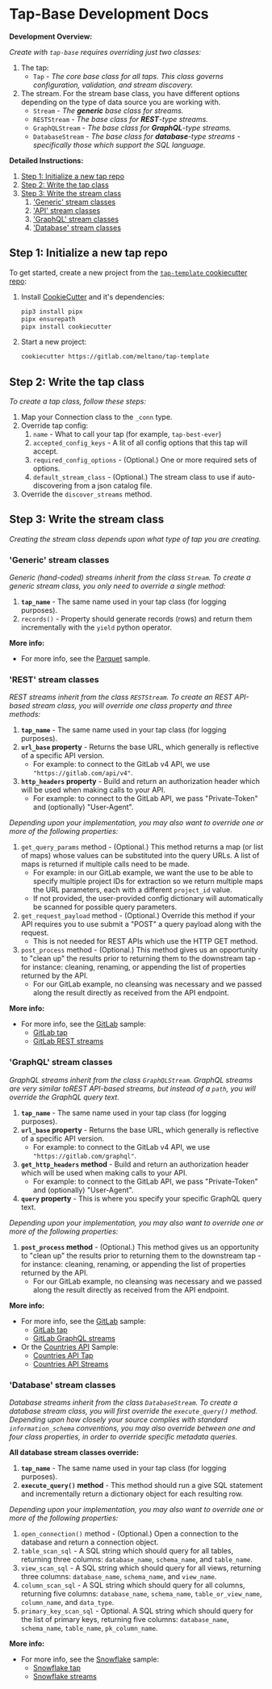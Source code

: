 # Tap-Base Development Docs

**Development Overview:**

_Create with `tap-base` requires overriding just two classes:_

1. The tap:
    - `Tap` - _The core base class for all taps. This class governs configuration, validation,
      and stream discovery._
2. The stream. For the stream base class, you have different options depending on the type of data
   source you are working with.
    - `Stream` - _The **generic** base class for streams._
    - `RESTStream` - _The base class for **REST**-type streams._
    - `GraphQLStream` - _The base class for **GraphQL**-type streams._
    - `DatabaseStream` - _The base class for **database**-type streams - specifically those
      which support the SQL language._

**Detailed Instructions:**

1. [Step 1: Initialize a new tap repo](#step-1-initialize-a-new-tap-repo)
2. [Step 2: Write the tap class](#step-2-write-the-tap-class)
3. [Step 3: Write the stream class](#step-3-write-the-stream-class)
   1. ['Generic' stream classes](#generic-stream-classes)
   2. ['API' stream classes](#api-stream-classes)
   3. ['GraphQL' stream classes](#graphql-stream-classes)
   4. ['Database' stream classes](#database-stream-classes)

## Step 1: Initialize a new tap repo

To get started, create a new project from the
[`tap-template` cookiecutter repo](https://gitlab.com/meltano/tap-template):

1. Install [CookieCutter](https://cookiecutter.readthedocs.io) and it's dependencies:

    ```bash
    pip3 install pipx
    pipx ensurepath
    pipx install cookiecutter
    ```

2. Start a new project:

    ```bash
    cookiecutter https://gitlab.com/meltano/tap-template
    ```

## Step 2: Write the tap class

_To create a tap class, follow these steps:_

1. Map your Connection class to the `_conn` type.
2. Override tap config:
   1. `name` - What to call your tap (for example, `tap-best-ever`)
   2. `accepted_config_keys` - A lit of all config options that this tap will accept.
   3. `required_config_options` - (Optional.) One or more required sets of options.
   4. `default_stream_class` - (Optional.) The stream class to use if auto-discovering from a json catalog file.
3. Override the `discover_streams` method.

## Step 3: Write the stream class

_Creating the stream class depends upon what type of tap you are creating._

### 'Generic' stream classes

_Generic (hand-coded) streams inherit from the class `Stream`. To create a generic
stream class, you only need to override a single method:_

1. **`tap_name`** - The same name used in your tap class (for logging purposes).
2. `records()` - Property should generate records (rows) and return them incrementally with the
   `yield` python operator.

**More info:**

- For more info, see the [Parquet](/tap_base/samples/sample_tap_parquet) sample.

### 'REST' stream classes

_REST streams inherit from the class `RESTStream`. To create an REST API-based
stream class, you will override one class property and three methods:_

1. **`tap_name`** - The same name used in your tap class (for logging purposes).
2. **`url_base` property** - Returns the base URL, which generally is reflective of a specific API version.
   - For example: to connect to the GitLab v4 API, we use `"https://gitlab.com/api/v4"`.
3. **`http_headers` property** - Build and return an authorization header which will be used when
   making calls to your API.
   - For example: to connect to the GitLab API, we pass "Private-Token" and (optionally) "User-Agent".

_Depending upon your implementation, you may also want to override one or more of the following properties:_

1. `get_query_params` method - (Optional.) This method returns a map (or list of maps) whose values can be
   substituted into the query URLs. A list of maps is returned if multiple calls need to be made.
   - For example: in our GitLab example, we want the use to be able to specify multiple project IDs
     for extraction so we return multiple maps the URL parameters, each with a different
     `project_id` value.
   - If not provided, the user-provided config dictionary will automatically be scanned for possible
     query parameters.
2. `get_request_payload` method - (Optional.) Override this method if your API requires you to use
   submit a "POST" a query payload along with the request.
   - This is not needed for REST APIs which use the HTTP GET method.
3. `post_process` method - (Optional.) This method gives us an opportunity to "clean up" the results
   prior to returning them to the downstream tap - for instance: cleaning, renaming, or appending
   the list of properties returned by the API.
   - For our GitLab example, no cleansing was necessary and we passed along the result directly as
     received from the API endpoint.

**More info:**

- For more info, see the [GitLab](/tap_base/samples/sample_tap_gitlab) sample:
  - [GitLab tap](/tap_base/samples/sample_tap_gitlab/gitlab_tap.py)
  - [GitLab REST streams](tap_base/samples/sample_tap_gitlab/gitlab_rest_streams.py)

### 'GraphQL' stream classes

_GraphQL streams inherit from the class `GraphQLStream`. GraphQL streams are very similar toREST API-based streams, but instead of a `path`, you will override the GraphQL query text._

1. **`tap_name`** - The same name used in your tap class (for logging purposes).
2. **`url_base` property** - Returns the base URL, which generally is reflective of a specific API version.
   - For example: to connect to the GitLab v4 API, we use `"https://gitlab.com/graphql"`.
3. **`get_http_headers` method** - Build and return an authorization header which will be used when
   making calls to your API.
   - For example: to connect to the GitLab API, we pass "Private-Token" and (optionally) "User-Agent".
4. **`query` property** - This is where you specify your specific GraphQL query text.

_Depending upon your implementation, you may also want to override one or more of the following properties:_

1. **`post_process` method** - (Optional.) This method gives us an opportunity to "clean up" the results prior
   to returning them to the downstream tap - for instance: cleaning, renaming, or appending the list
   of properties returned by the API.
   - For our GitLab example, no cleansing was necessary and we passed along the result directly as
     received from the API endpoint.

**More info:**

- For more info, see the [GitLab](/tap_base/samples/sample_tap_gitlab) sample:
  - [GitLab tap](/tap_base/samples/sample_tap_gitlab/gitlab_tap.py)
  - [GitLab GraphQL streams](/tap_base/samples/sample_tap_gitlab/gitlab_rest_streams.py)
- Or the [Countries API](/tap_base/samples/sample_tap_countries) Sample:
  - [Countries API Tap](/tap_base/samples/sample_tap_countries/countries_tap.py)
  - [Countries API Streams](/tap_base/samples/sample_tap_countries/countries_streams.py)

### 'Database' stream classes

_Database streams inherit from the class `DatabaseStream`. To create a database
stream class, you will first override the `execute_query()` method. Depending upon how closely your
source complies with standard `information_schema` conventions, you may also override between
one and four class properties, in order to override specific metadata queries._

**All database stream classes override:**

1. **`tap_name`** - The same name used in your tap class (for logging purposes).
2. **`execute_query()` method** - This method should run a give SQL statement and incrementally return a dictionary
   object for each resulting row.

_Depending upon your implementation, you may also want to override one or more of the following properties:_

1. `open_connection()` method - (Optional.) Open a connection to the database and return a connection object.
2. `table_scan_sql` - A SQL string which should query for all tables, returning three columns: `database_name`, `schema_name`, and `table_name`.
3. `view_scan_sql` - A SQL string which should query for all views, returning three columns: `database_name`, `schema_name`, and `view_name`.
4. `column_scan_sql` - A SQL string which should query for all columns, returning five columns: `database_name`, `schema_name`, `table_or_view_name`, `column_name`, and `data_type`.
5. `primary_key_scan_sql` - Optional. A SQL string which should query for the list of primary keys, returning five columns: `database_name`, `schema_name`, `table_name`, `pk_column_name`.

**More info:**

- For more info, see the [Snowflake](/tap_base/samples/sample_tap_snowflake) sample:
  - [Snowflake tap](/tap_base/samples/sample_tap_snowflake/snowflake_tap.py)
  - [Snowflake streams](/tap_base/samples/sample_tap_snowflake/snowflake_tap_stream.py)
